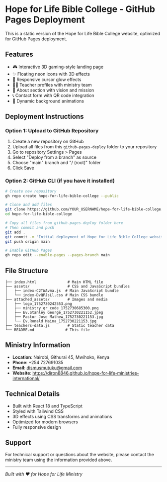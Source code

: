 # Hope for Life Bible College - GitHub Pages Deployment

This is a static version of the Hope for Life Bible College website, optimized for GitHub Pages deployment.

## Features

- 🎮 Interactive 3D gaming-style landing page
- ✨ Floating neon icons with 3D effects
- 🎯 Responsive cursor glow effects
- 👨‍🏫 Teacher profiles with ministry team
- 📖 About section with vision and mission
- 📞 Contact form with QR code integration
- 🌟 Dynamic background animations

## Deployment Instructions

### Option 1: Upload to GitHub Repository

1. Create a new repository on GitHub
2. Upload all files from this `github-pages-deploy` folder to your repository
3. Go to repository Settings > Pages
4. Select "Deploy from a branch" as source
5. Choose "main" branch and "/ (root)" folder
6. Click Save

### Option 2: GitHub CLI (if you have it installed)

```bash
# Create new repository
gh repo create hope-for-life-bible-college --public

# Clone and add files
git clone https://github.com/YOUR_USERNAME/hope-for-life-bible-college.git
cd hope-for-life-bible-college

# Copy all files from github-pages-deploy folder here
# Then commit and push
git add .
git commit -m "Initial deployment of Hope for Life Bible College website"
git push origin main

# Enable GitHub Pages
gh repo edit --enable-pages --pages-branch main
```

## File Structure

```
├── index.html              # Main HTML file
├── assets/                 # CSS and JavaScript bundles
│   ├── index-C2TWAvma.js  # Main JavaScript bundle
│   └── index-DvQPJsLl.css # Main CSS bundle
├── attached_assets/        # Images and media
│   ├── logo_1752730242553.png
│   ├── ministry_qr_code_1752730685300.png
│   ├── Ev.Stanley George_1752730221152.jpeg
│   ├── Pastor Jose Mathew_1752730221153.jpg
│   └── Ev.Ronald Maina_1752730221153.jpg
├── teachers-data.js        # Static teacher data
└── README.md              # This file
```

## Ministry Information

- **Location**: Nairobi, Githurai 45, Mwihoko, Kenya
- **Phone**: +254 727691035
- **Email**: dismusmutuku@gmail.com
- **Website**: https://diron8846.github.io/hope-for-life-ministries-international/

## Technical Details

- Built with React 18 and TypeScript
- Styled with Tailwind CSS
- 3D effects using CSS transforms and animations
- Optimized for modern browsers
- Fully responsive design

## Support

For technical support or questions about the website, please contact the ministry team using the information provided above.

---

*Built with ❤️ for Hope for Life Ministry*